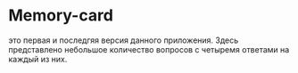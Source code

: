 # Memory-card
это первая и последгяя версия данного приложения.
Здесь представлено небольшое количество вопросов с четыремя ответами на каждый из них.
